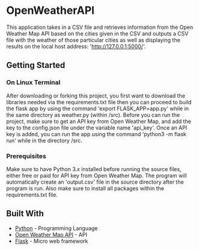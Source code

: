 # OpenWeatherAPI

This application takes in a CSV file and retrieves information from the Open Weather Map API based on the cities given in the CSV and outputs a CSV file with the weather of those particular cities as well as displaying the results on the local host address: 'http://127.0.0.1:5000/'.



## Getting Started

### On Linux Terminal
After downloading or forking this project, you first want to download the libraries needed via the requirements.txt file then you can proceed to build the flask app by using the command 'export FLASK_APP=app.py' while in the same directory as weather.py (within /src). Before you can run the project, make sure to get an API key from Open Weather Map, and add the key to the config.json file under the variable name 'api_key'. Once an API key is added, you can run the app using the command 'python3 -m flask run' while in the directory /src.

### Prerequisites

Make sure to have Python 3.x installed before running the source files, either free or paid for API key from Open Weather Map. The program will automatically create an 'output.csv' file in the source directory after the program is run. Also make sure to install all packages within the requirements.txt file.


## Built With

* [Python](https://docs.python.org/3.6/) - Programming Language
* [Open Weather Map API](https://openweathermap.org/current) - API
* [Flask](http://flask.pocoo.org/docs/1.0/) - Micro web framework

